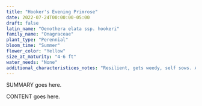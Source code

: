 ```yaml
---
title: "Hooker's Evening Primrose"
date: 2022-07-24T00:00:00-05:00
draft: false
latin_name: "Oenothera elata ssp. hookeri"
family_name: "Onagraceae"
plant_type: "Perennial"
bloom_time: "Summer"
flower_color: "Yellow"
size_at_maturity: "4-6 ft"
water_needs: "None"
additional_characteristices_notes: "Resilient, gets weedy, self sows. Attracts Western fence lizard and Goldfinch."
---
```


SUMMARY goes here.

<!--more-->

CONTENT goes here.